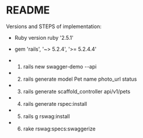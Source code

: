 # README

Versions and STEPS of implementation:

* Ruby version	ruby '2.5.1'

* gem 'rails', '~> 5.2.4', '>= 5.2.4.4'

* 1. rails new swagger-demo --api

* 2. rails generate model Pet name photo_url status

* 3. rails generate scaffold_controller api/v1/pets

* 4. rails generate rspec:install

* 5. rails g rswag:install

* 6. rake rswag:specs:swaggerize
